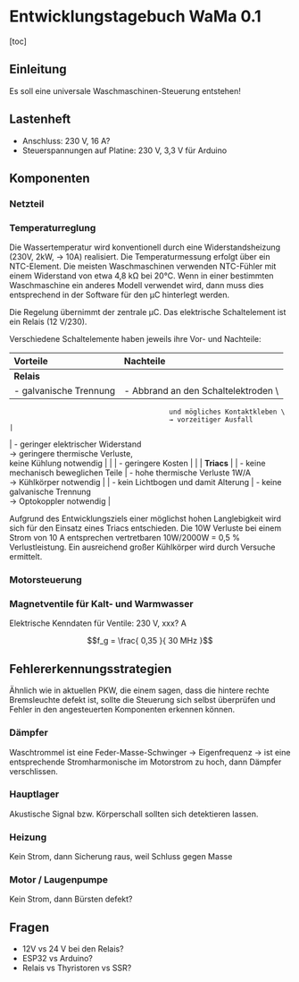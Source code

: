 # Entwicklungstagebuch WaMa 0.1

[toc]


## Einleitung

Es soll eine universale Waschmaschinen-Steuerung entstehen!


## Lastenheft

-   Anschluss: 230 V, 16 A?
-   Steuerspannungen auf Platine: 230 V, 3,3 V für Arduino


## Komponenten


### Netzteil


### Temperaturreglung

Die Wassertemperatur wird konventionell durch eine Widerstandsheizung (230V, 2kW, → 10A) realisiert. Die Temperaturmessung erfolgt über ein NTC-Element. Die meisten Waschmaschinen verwenden NTC-Fühler mit einem Widerstand von etwa 4,8 kΩ bei 20°C. Wenn in einer bestimmten Waschmaschine ein anderes Modell verwendet wird, dann muss dies entsprechend in der Software für den µC hinterlegt werden.

Die Regelung übernimmt der zentrale µC. Das elektrische Schaltelement ist ein Relais (12 V/230).

Verschiedene Schaltelemente haben jeweils ihre Vor- und Nachteile:

| Vorteile                              | Nachteile                         |
|:--------------------------------------|:----------------------------------|
| **Relais**                                                                |
| - galvanische Trennung                | - Abbrand an den Schaltelektroden \
                                            und mögliches Kontaktkleben \
                                            → vorzeitiger Ausfall           |
| - geringer elektrischer Widerstand \
    → geringere thermische Verluste, \
    keine Kühlung notwendig             |                                   |
| - geringere Kosten                    |                                   |
| **Triacs**                                                                |
| - keine mechanisch beweglichen Teile  | - hohe thermische Verluste 1W/A \
                                            → Kühlkörper notwendig          |
| - kein Lichtbogen und damit Alterung  | - keine galvanische Trennung \
                                            → Optokoppler notwendig         |

Aufgrund des Entwicklungsziels einer möglichst hohen Langlebigkeit wird sich für den Einsatz eines Triacs entschieden. Die 10W Verluste bei einem Strom von 10 A entsprechen vertretbaren 10W/2000W = 0,5 % Verlustleistung. Ein ausreichend großer Kühlkörper wird durch Versuche ermittelt.


### Motorsteuerung


### Magnetventile für Kalt- und Warmwasser

Elektrische Kenndaten für Ventile: 230 V, xxx? A

```math
f_g = \frac{ 0,35 }{ 30 MHz }
```


## Fehlererkennungsstrategien

Ähnlich wie in aktuellen PKW, die einem sagen, dass die hintere rechte Bremsleuchte defekt ist, sollte die Steuerung sich selbst überprüfen und Fehler in den angesteuerten Komponenten erkennen können.


### Dämpfer

Waschtrommel ist eine Feder-Masse-Schwinger → Eigenfrequenz → ist eine entsprechende Stromharmonische im Motorstrom zu hoch, dann Dämpfer verschlissen.


### Hauptlager

Akustische Signal bzw. Körperschall sollten sich detektieren lassen.


### Heizung

Kein Strom, dann Sicherung raus, weil Schluss gegen Masse


### Motor / Laugenpumpe

Kein Strom, dann Bürsten defekt?


## Fragen

- 12V vs 24 V bei den Relais?
- ESP32 vs Arduino?
- Relais vs Thyristoren vs SSR?